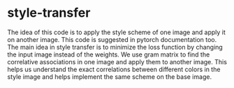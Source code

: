 # style-transfer
The idea of this code is to apply the style scheme of one image and apply it on another image. This code is suggested in pytorch documentation too. The main idea in style transfer is to minimize the loss function by changing the input image instead of the weights. We use gram matrix to find the correlative associations in one image and apply them to another image. This helps us understand the exact correlations between different colors in the style image and helps implement the same scheme on the base image.  
